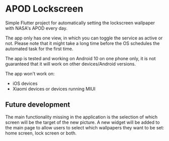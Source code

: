 # APOD Lockscreen

Simple Flutter project for automatically setting the lockscreen wallpaper with NASA's APOD every day.

The app only has one view, in which you can toggle the service as active or not.
Please note that it might take a long time before the OS schedules the automated task for the first time.

The app is tested and working on Android 10 on one phone only, it is not guaranteed that it will work on other devices/Android versions.

The app won't work on:
- iOS devices
- Xiaomi devices or devices running MIUI

## Future development
The main functionality missing in the application is the selection of which screen will be the target of the new picture.
A new widget will be added to the main page to allow users to select which wallpapers they want to be set: home screen, lock screen or both.

